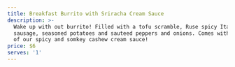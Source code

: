 ```yaml
---
title: Breakfast Burrito with Sriracha Cream Sauce
description: >-
  Wake up with out burrito! Filled with a tofu scramble, Ruse spicy Italian
  sausage, seasoned potatoes and sauteed peppers and onions. Comes with a side
  of our spicy and somkey cashew cream sauce!
price: $6
serves: '1'
---
```


